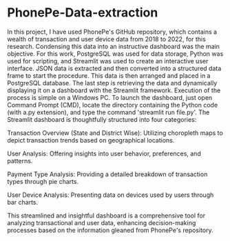 # PhonePe-Data-extraction
In this project, I have used PhonePe's GitHub repository, which contains a wealth of transaction and user device data from 2018 to 2022, for this research. Condensing this data into an instructive dashboard was the main objective. For this work, PostgreSQL was used for data storage, Python was used for scripting, and Streamlit was used to create an interactive user interface.
JSON data is extracted and then converted into a structured data frame to start the procedure. This data is then arranged and placed in a PostgreSQL database. The last step is retrieving the data and dynamically displaying it on a dashboard with the Streamlit framework.
Execution of the process is simple on a Windows PC. To launch the dashboard, just open Command Prompt (CMD), locate the directory containing the Python code (with a.py extension), and type the command 'streamlit run file.py'.
The Streamlit dashboard is thoughtfully structured into four categories:

Transaction Overview (State and District Wise): Utilizing choropleth maps to depict transaction trends based on geographical locations.

User Analysis: Offering insights into user behavior, preferences, and patterns.

Payment Type Analysis: Providing a detailed breakdown of transaction types through pie charts.

User Device Analysis: Presenting data on devices used by users through bar charts.

This streamlined and insightful dashboard is a comprehensive tool for analyzing transactional and user data, enhancing decision-making processes based on the information gleaned from PhonePe's repository.



